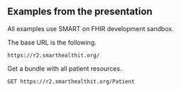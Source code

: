 ## Examples from the presentation

All examples use SMART on FHIR development sandbox.

The base URL is the following.

```
https://r2.smarthealthit.org/
```

Get a bundle with all patient resources.

```
GET https://r2.smarthealthit.org/Patient
```
